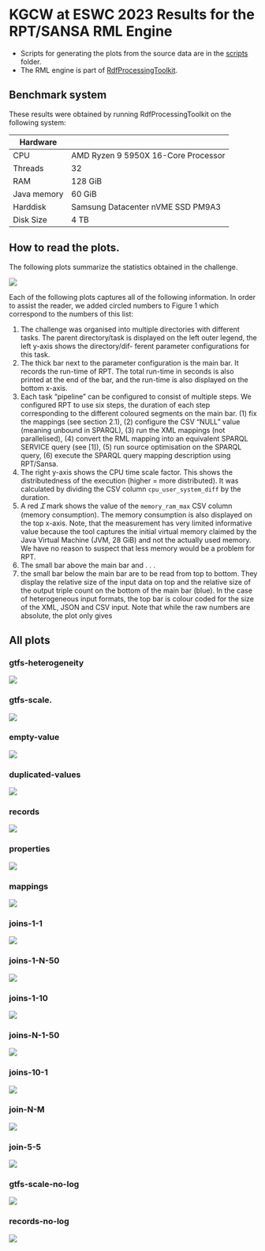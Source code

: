 # KGCW at ESWC 2023 Results for the RPT/SANSA RML Engine

* Scripts for generating the plots from the source data are in the [scripts](scripts) folder.
* The RML engine is part of [RdfProcessingToolkit](https://github.com/SmartDataAnalytics/RdfProcessingToolkit).

## Benchmark system

These results were obtained by running RdfProcessingToolkit on the following system:

| Hardware    |                                     |
|-------------|-------------------------------------|
| CPU         | AMD Ryzen 9 5950X 16-Core Processor |
| Threads     | 32                                  |
| RAM         | 128 GiB                             |
| Java memory | 60 GiB                              |
| Harddisk    | Samsung Datacenter nVME SSD PM9A3   |
| Disk Size   | 4 TB                                |

## How to read the plots.

The following plots summarize the statistics obtained in the challenge.

![](images/join-5-5-modified.png)

Each of the following plots captures all of the following information.
In order to assist the reader, we added circled numbers to Figure 1 which correspond to the
numbers of this list:
1. The challenge was organised into multiple directories with different tasks. The parent
directory/task is displayed on the left outer legend, the left y-axis shows the directory/dif-
ferent parameter configurations for this task.
2. The thick bar next to the parameter configuration is the main bar. It records the run-time
of RPT. The total run-time in seconds is also printed at the end of the bar, and the run-time
is also displayed on the bottom x-axis.
3. Each task “pipeline” can be configured to consist of multiple steps. We configured RPT to
use six steps, the duration of each step corresponding to the different coloured segments on
the main bar. (1) fix the mappings (see section 2.1), (2) configure the CSV “NULL” value
(meaning unbound in SPARQL), (3) run the XML mappings (not parallelised), (4) convert
the RML mapping into an equivalent SPARQL SERVICE query (see [1]), (5) run source
optimisation on the SPARQL query, (6) execute the SPARQL query mapping description
using RPT/Sansa.
4. The right y-axis shows the CPU time scale factor. This shows the distributedness of the
execution (higher = more distributed). It was calculated by dividing the CSV column
`cpu_user_system_diff` by the duration.
5. A red *Ꮖ* mark shows the value of the `memory_ram_max` CSV column (memory consumption).
The memory consumption is also displayed on the top x-axis. Note, that the measurement
has very limited informative value because the tool captures the initial virtual memory
claimed by the Java Virtual Machine (JVM, 28 GiB) and not the actually used memory.
We have no reason to suspect that less memory would be a problem for RPT.
6. The small bar above the main bar and . . .
7. the small bar below the main bar are to be read from top to bottom. They display the
relative size of the input data on top and the relative size of the output triple count on
the bottom of the main bar (blue). In the case of heterogeneous input formats, the top bar
is colour coded for the size of the XML, JSON and CSV input. Note that while the raw
numbers are absolute, the plot only gives

## All plots

### gtfs-heterogeneity

![](images/gtfs-heterogeneity.png)

### gtfs-scale.

![](images/gtfs-scale.png)

### empty-value

![](images/empty-values.png)

### duplicated-values

![](images/duplicated-values.png)

### records

![](images/records.png)

### properties 

![](images/properties.png)

### mappings

![](images/mappings.png)

### joins-1-1

![](images/joins-1-1.png)

### joins-1-N-50
![](images/joins-1-N-50.png)

### joins-1-10

![](images/joins-1-10.png)

### joins-N-1-50

![](images/joins-N-1-50.png)

### joins-10-1

![](images/joins-10-1.png)

### join-N-M

![](images/join-N-M.png)

### join-5-5

![](images/join-5-5.png)

### gtfs-scale-no-log

![](images/gtfs-scale-no-log.png)

### records-no-log

![](images/records-no-log.png)


